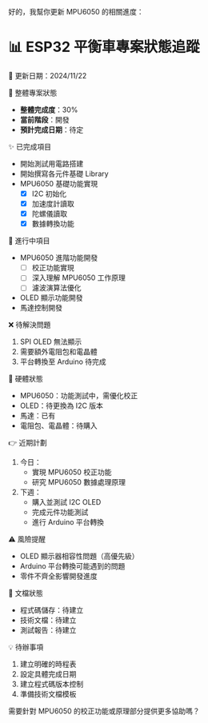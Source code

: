 好的，我幫你更新 MPU6050 的相關進度：

📊 ESP32 平衡車專案狀態追蹤
=================
📅 更新日期：2024/11/22

🎯 整體專案狀態
- **整體完成度**：30%
- **當前階段**：開發
- **預計完成日期**：待定

✨ 已完成項目
- 開始測試用電路搭建
- 開始撰寫各元件基礎 Library
- MPU6050 基礎功能實現
  - [x] I2C 初始化
  - [x] 加速度計讀取
  - [x] 陀螺儀讀取
  - [x] 數據轉換功能

📝 進行中項目
- MPU6050 進階功能開發
  - [ ] 校正功能實現
  - [ ] 深入理解 MPU6050 工作原理
  - [ ] 濾波演算法優化
- OLED 顯示功能開發
- 馬達控制開發

❌ 待解決問題
1. SPI OLED 無法顯示
2. 需要額外電阻包和電晶體
3. 平台轉換至 Arduino 待完成

🔧 硬體狀態
- MPU6050：功能測試中，需優化校正
- OLED：待更換為 I2C 版本
- 馬達：已有
- 電阻包、電晶體：待購入

👉 近期計劃
1. 今日：
   - 實現 MPU6050 校正功能
   - 研究 MPU6050 數據處理原理
2. 下週：
   - 購入並測試 I2C OLED
   - 完成元件功能測試
   - 進行 Arduino 平台轉換

⚠️ 風險提醒
- OLED 顯示器相容性問題（高優先級）
- Arduino 平台轉換可能遇到的問題
- 零件不齊全影響開發進度

📂 文檔狀態
- 程式碼儲存：待建立
- 技術文檔：待建立
- 測試報告：待建立

💡 待辦事項
1. 建立明確的時程表
2. 設定具體完成日期
3. 建立程式碼版本控制
4. 準備技術文檔模板

需要針對 MPU6050 的校正功能或原理部分提供更多協助嗎？